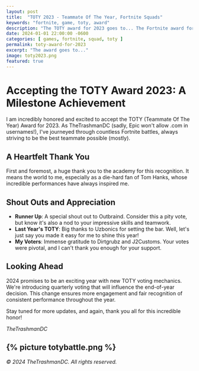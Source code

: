 ```yaml
---
layout: post
title:  "TOTY 2023 - Teammate Of The Year, Fortnite Squads"
keywords: "fortnite, game, toty, award"
description: "The TOTY award for 2023 goes to... The Fortnite award for Teammate of the Year"
date: 2024-01-01 22:00:00 -0600
categories: [ games, fortnite, squad, toty ]
permalink: toty-award-for-2023
excerpt: "The award goes to..."
image: toty2023.png
featured: true
---
```

# Accepting the TOTY Award 2023: A Milestone Achievement

I am incredibly honored and excited to accept the TOTY (Teammate Of The Year) Award for 2023. As TheTrashmanDC (sadly, Epic won't allow .com in usernames!), I've journeyed through countless Fortnite battles, always striving to be the best teammate possible (mostly).

## A Heartfelt Thank You

First and foremost, a huge thank you to the academy for this recognition. It means the world to me, especially as a die-hard fan of Tom Hanks, whose incredible performances have always inspired me.

## Shout Outs and Appreciation

- **Runner Up**: A special shout out to Outbraind. Consider this a pity vote, but know it's also a nod to your impressive skills and teamwork.
- **Last Year's TOTY**: Big thanks to Uzbonics for setting the bar. Well, let's just say you made it easy for me to shine this year!
- **My Voters**: Immense gratitude to Dirtgrubz and J2Customs. Your votes were pivotal, and I can't thank you enough for your support.

## Looking Ahead

2024 promises to be an exciting year with new TOTY voting mechanics. We're introducing quarterly voting that will influence the end-of-year decision. This change ensures more engagement and fair recognition of consistent performance throughout the year.

Stay tuned for more updates, and again, thank you all for this incredible honor!

*TheTrashmanDC*

{% picture totybattle.png %}
---

*© 2024 TheTrashmanDC. All rights reserved.*

